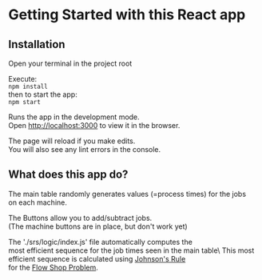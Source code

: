 # Getting Started with this React app

## Installation

Open your terminal in the project root

Execute:\
`npm install`\
then to start the app: \
`npm start`

Runs the app in the development mode.\
Open [http://localhost:3000](http://localhost:3000) to view it in the browser.

The page will reload if you make edits.\
You will also see any lint errors in the console.

## What does this app do?

The main table randomly generates values (=process times) for the jobs \
on each machine.

The Buttons allow you to add/subtract jobs. \
(The machine buttons are in place, but don't work yet)

The './srs/logic/index.js' file automatically computes the\
most efficient sequence for the job times seen in the main table\ 
This most efficient sequence is calculated using [Johnson's Rule](https://en.wikipedia.org/wiki/Johnson%27s_rule) \
for the [Flow Shop Problem](https://en.wikipedia.org/wiki/Flow-shop_scheduling). 
